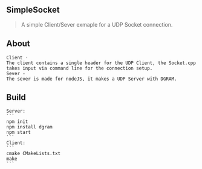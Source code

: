 ## SimpleSocket
> A simple Client/Sever exmaple for a UDP Socket connection.
## About
    Client -
    The client contains a single header for the UDP Client, the Socket.cpp takes input via command line for the connection setup.
    Sever -
    The sever is made for nodeJS, it makes a UDP Server with DGRAM.
## Build
    Server:
    ```
    npm init
    npm install dgram
    npm start
    ```
    Client:
    ```
    cmake CMakeLists.txt
    make
    ```